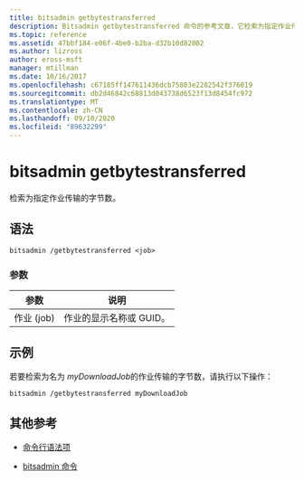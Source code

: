 ```yaml
---
title: bitsadmin getbytestransferred
description: Bitsadmin getbytestransferred 命令的参考文章，它检索为指定作业传输的字节数。
ms.topic: reference
ms.assetid: 47bbf184-e06f-4be0-b2ba-d32b10d82002
ms.author: lizross
author: eross-msft
manager: mtillman
ms.date: 10/16/2017
ms.openlocfilehash: c67185ff147611436dcb75803e2282542f376019
ms.sourcegitcommit: db2d46842c68813d043738d6523f13d8454fc972
ms.translationtype: MT
ms.contentlocale: zh-CN
ms.lasthandoff: 09/10/2020
ms.locfileid: "89632299"
---
```

# <a name="bitsadmin-getbytestransferred"></a>bitsadmin getbytestransferred

检索为指定作业传输的字节数。

## <a name="syntax"></a>语法

```
bitsadmin /getbytestransferred <job>
```

### <a name="parameters"></a>参数

| 参数 | 说明 |
| -------------- | -------------- |
| 作业 (job) | 作业的显示名称或 GUID。 |

## <a name="examples"></a>示例

若要检索为名为 *myDownloadJob*的作业传输的字节数，请执行以下操作：

```
bitsadmin /getbytestransferred myDownloadJob
```

## <a name="additional-references"></a>其他参考

- [命令行语法项](command-line-syntax-key.md)

- [bitsadmin 命令](bitsadmin.md)
